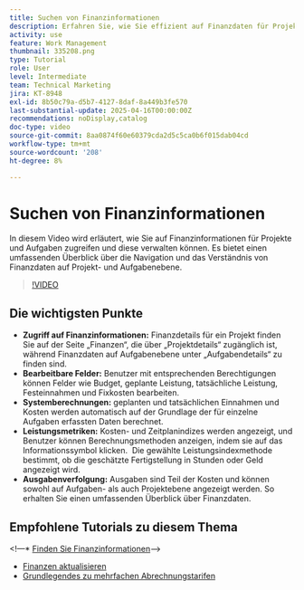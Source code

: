 ```yaml
---
title: Suchen von Finanzinformationen
description: Erfahren Sie, wie Sie effizient auf Finanzdaten für Projekte und Aufgaben zugreifen, diese analysieren und verwalten können. Dabei werden Budgets, Einnahmen, Kosten und Leistungsmetriken sowohl auf Projekt- als auch auf Aufgabenebene abgedeckt.
activity: use
feature: Work Management
thumbnail: 335208.png
type: Tutorial
role: User
level: Intermediate
team: Technical Marketing
jira: KT-8948
exl-id: 8b50c79a-d5b7-4127-8daf-8a449b3fe570
last-substantial-update: 2025-04-16T00:00:00Z
recommendations: noDisplay,catalog
doc-type: video
source-git-commit: 8aa0874f60e60379cda2d5c5ca0b6f015dab04cd
workflow-type: tm+mt
source-wordcount: '208'
ht-degree: 8%

---
```


# Suchen von Finanzinformationen

In diesem Video wird erläutert, wie Sie auf Finanzinformationen für Projekte und Aufgaben zugreifen und diese verwalten können. &#x200B;Es bietet einen umfassenden Überblick über die Navigation und das Verständnis von Finanzdaten auf Projekt- und Aufgabenebene. &#x200B;

>[!VIDEO](https://video.tv.adobe.com/v/335208/?quality=12&learn=on&enablevpops)

## Die wichtigsten Punkte

* **Zugriff auf Finanzinformationen:** Finanzdetails für ein Projekt finden Sie auf der Seite „Finanzen“, die über „Projektdetails“ zugänglich ist, während Finanzdaten auf Aufgabenebene unter „Aufgabendetails“ zu finden sind.
* **Bearbeitbare Felder:** Benutzer mit entsprechenden Berechtigungen können Felder wie Budget, geplante Leistung, tatsächliche Leistung, Festeinnahmen und Fixkosten bearbeiten.
* **Systemberechnungen:** geplanten und tatsächlichen Einnahmen und Kosten werden automatisch auf der Grundlage der für einzelne Aufgaben erfassten Daten berechnet.
* **Leistungsmetriken:** Kosten- und Zeitplanindizes werden angezeigt, und Benutzer können Berechnungsmethoden anzeigen, indem sie auf das Informationssymbol klicken. &#x200B; Die gewählte Leistungsindexmethode bestimmt, ob die geschätzte Fertigstellung in Stunden oder Geld angezeigt wird.
* **Ausgabenverfolgung:** Ausgaben sind Teil der Kosten und können sowohl auf Aufgaben- als auch Projektebene angezeigt werden. So erhalten Sie einen umfassenden Überblick über Finanzdaten.


## Empfohlene Tutorials zu diesem Thema

&lt;!—* [Finden Sie Finanzinformationen](/help/manage-work/project-finances/find-financial-information.md)—>
* [Finanzen aktualisieren](/help/manage-work/project-finances/update-and-review-finances.md)
* [Grundlegendes zu mehrfachen Abrechnungstarifen](/help/manage-work/project-finances/multiple-billing-rates.md)

